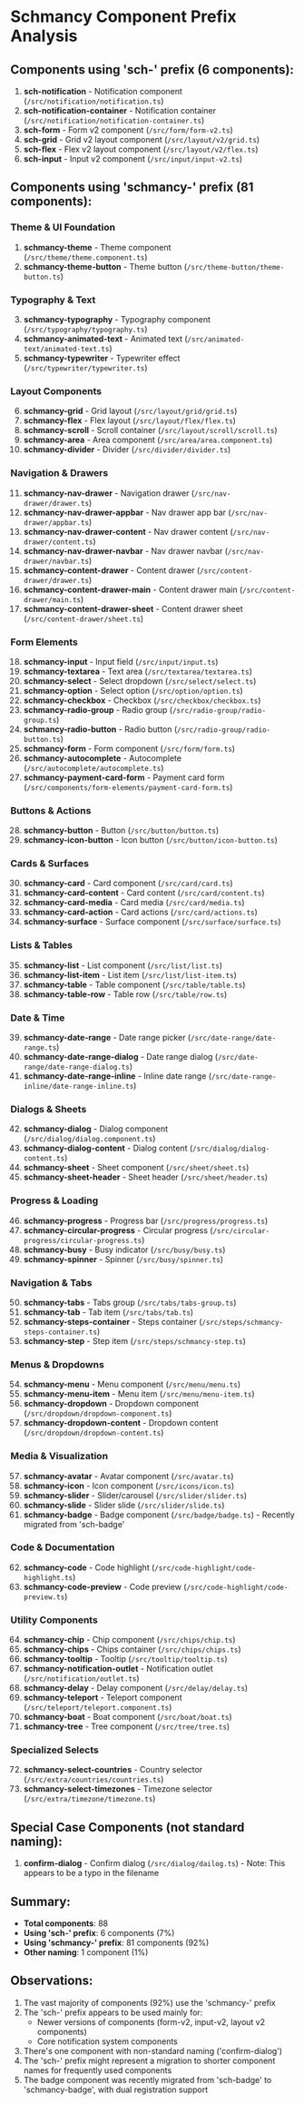 # Schmancy Component Prefix Analysis

## Components using 'sch-' prefix (6 components):

1. **sch-notification** - Notification component (`/src/notification/notification.ts`)
2. **sch-notification-container** - Notification container (`/src/notification/notification-container.ts`)
3. **sch-form** - Form v2 component (`/src/form/form-v2.ts`)
4. **sch-grid** - Grid v2 layout component (`/src/layout/v2/grid.ts`)
5. **sch-flex** - Flex v2 layout component (`/src/layout/v2/flex.ts`)
6. **sch-input** - Input v2 component (`/src/input/input-v2.ts`)

## Components using 'schmancy-' prefix (81 components):

### Theme & UI Foundation
1. **schmancy-theme** - Theme component (`/src/theme/theme.component.ts`)
2. **schmancy-theme-button** - Theme button (`/src/theme-button/theme-button.ts`)

### Typography & Text
3. **schmancy-typography** - Typography component (`/src/typography/typography.ts`)
4. **schmancy-animated-text** - Animated text (`/src/animated-text/animated-text.ts`)
5. **schmancy-typewriter** - Typewriter effect (`/src/typewriter/typewriter.ts`)

### Layout Components
6. **schmancy-grid** - Grid layout (`/src/layout/grid/grid.ts`)
7. **schmancy-flex** - Flex layout (`/src/layout/flex/flex.ts`)
8. **schmancy-scroll** - Scroll container (`/src/layout/scroll/scroll.ts`)
9. **schmancy-area** - Area component (`/src/area/area.component.ts`)
10. **schmancy-divider** - Divider (`/src/divider/divider.ts`)

### Navigation & Drawers
11. **schmancy-nav-drawer** - Navigation drawer (`/src/nav-drawer/drawer.ts`)
12. **schmancy-nav-drawer-appbar** - Nav drawer app bar (`/src/nav-drawer/appbar.ts`)
13. **schmancy-nav-drawer-content** - Nav drawer content (`/src/nav-drawer/content.ts`)
14. **schmancy-nav-drawer-navbar** - Nav drawer navbar (`/src/nav-drawer/navbar.ts`)
15. **schmancy-content-drawer** - Content drawer (`/src/content-drawer/drawer.ts`)
16. **schmancy-content-drawer-main** - Content drawer main (`/src/content-drawer/main.ts`)
17. **schmancy-content-drawer-sheet** - Content drawer sheet (`/src/content-drawer/sheet.ts`)

### Form Elements
18. **schmancy-input** - Input field (`/src/input/input.ts`)
19. **schmancy-textarea** - Text area (`/src/textarea/textarea.ts`)
20. **schmancy-select** - Select dropdown (`/src/select/select.ts`)
21. **schmancy-option** - Select option (`/src/option/option.ts`)
22. **schmancy-checkbox** - Checkbox (`/src/checkbox/checkbox.ts`)
23. **schmancy-radio-group** - Radio group (`/src/radio-group/radio-group.ts`)
24. **schmancy-radio-button** - Radio button (`/src/radio-group/radio-button.ts`)
25. **schmancy-form** - Form component (`/src/form/form.ts`)
26. **schmancy-autocomplete** - Autocomplete (`/src/autocomplete/autocomplete.ts`)
27. **schmancy-payment-card-form** - Payment card form (`/src/components/form-elements/payment-card-form.ts`)

### Buttons & Actions
28. **schmancy-button** - Button (`/src/button/button.ts`)
29. **schmancy-icon-button** - Icon button (`/src/button/icon-button.ts`)

### Cards & Surfaces
30. **schmancy-card** - Card component (`/src/card/card.ts`)
31. **schmancy-card-content** - Card content (`/src/card/content.ts`)
32. **schmancy-card-media** - Card media (`/src/card/media.ts`)
33. **schmancy-card-action** - Card actions (`/src/card/actions.ts`)
34. **schmancy-surface** - Surface component (`/src/surface/surface.ts`)

### Lists & Tables
35. **schmancy-list** - List component (`/src/list/list.ts`)
36. **schmancy-list-item** - List item (`/src/list/list-item.ts`)
37. **schmancy-table** - Table component (`/src/table/table.ts`)
38. **schmancy-table-row** - Table row (`/src/table/row.ts`)

### Date & Time
39. **schmancy-date-range** - Date range picker (`/src/date-range/date-range.ts`)
40. **schmancy-date-range-dialog** - Date range dialog (`/src/date-range/date-range-dialog.ts`)
41. **schmancy-date-range-inline** - Inline date range (`/src/date-range-inline/date-range-inline.ts`)

### Dialogs & Sheets
42. **schmancy-dialog** - Dialog component (`/src/dialog/dialog.component.ts`)
43. **schmancy-dialog-content** - Dialog content (`/src/dialog/dialog-content.ts`)
44. **schmancy-sheet** - Sheet component (`/src/sheet/sheet.ts`)
45. **schmancy-sheet-header** - Sheet header (`/src/sheet/header.ts`)

### Progress & Loading
46. **schmancy-progress** - Progress bar (`/src/progress/progress.ts`)
47. **schmancy-circular-progress** - Circular progress (`/src/circular-progress/circular-progress.ts`)
48. **schmancy-busy** - Busy indicator (`/src/busy/busy.ts`)
49. **schmancy-spinner** - Spinner (`/src/busy/spinner.ts`)

### Navigation & Tabs
50. **schmancy-tabs** - Tabs group (`/src/tabs/tabs-group.ts`)
51. **schmancy-tab** - Tab item (`/src/tabs/tab.ts`)
52. **schmancy-steps-container** - Steps container (`/src/steps/schmancy-steps-container.ts`)
53. **schmancy-step** - Step item (`/src/steps/schmancy-step.ts`)

### Menus & Dropdowns
54. **schmancy-menu** - Menu component (`/src/menu/menu.ts`)
55. **schmancy-menu-item** - Menu item (`/src/menu/menu-item.ts`)
56. **schmancy-dropdown** - Dropdown component (`/src/dropdown/dropdown-component.ts`)
57. **schmancy-dropdown-content** - Dropdown content (`/src/dropdown/dropdown-content.ts`)

### Media & Visualization
57. **schmancy-avatar** - Avatar component (`/src/avatar.ts`)
58. **schmancy-icon** - Icon component (`/src/icons/icon.ts`)
59. **schmancy-slider** - Slider/carousel (`/src/slider/slider.ts`)
60. **schmancy-slide** - Slider slide (`/src/slider/slide.ts`)
61. **schmancy-badge** - Badge component (`/src/badge/badge.ts`) - Recently migrated from 'sch-badge'

### Code & Documentation
62. **schmancy-code** - Code highlight (`/src/code-highlight/code-highlight.ts`)
63. **schmancy-code-preview** - Code preview (`/src/code-highlight/code-preview.ts`)

### Utility Components
64. **schmancy-chip** - Chip component (`/src/chips/chip.ts`)
65. **schmancy-chips** - Chips container (`/src/chips/chips.ts`)
66. **schmancy-tooltip** - Tooltip (`/src/tooltip/tooltip.ts`)
67. **schmancy-notification-outlet** - Notification outlet (`/src/notification/outlet.ts`)
68. **schmancy-delay** - Delay component (`/src/delay/delay.ts`)
69. **schmancy-teleport** - Teleport component (`/src/teleport/teleport.component.ts`)
70. **schmancy-boat** - Boat component (`/src/boat/boat.ts`)
71. **schmancy-tree** - Tree component (`/src/tree/tree.ts`)

### Specialized Selects
72. **schmancy-select-countries** - Country selector (`/src/extra/countries/countries.ts`)
73. **schmancy-select-timezones** - Timezone selector (`/src/extra/timezone/timezone.ts`)

## Special Case Components (not standard naming):

1. **confirm-dialog** - Confirm dialog (`/src/dialog/dailog.ts`) - Note: This appears to be a typo in the filename

## Summary:

- **Total components**: 88
- **Using 'sch-' prefix**: 6 components (7%)
- **Using 'schmancy-' prefix**: 81 components (92%)
- **Other naming**: 1 component (1%)

## Observations:

1. The vast majority of components (92%) use the 'schmancy-' prefix
2. The 'sch-' prefix appears to be used mainly for:
   - Newer versions of components (form-v2, input-v2, layout v2 components)
   - Core notification system components
3. There's one component with non-standard naming ('confirm-dialog')
4. The 'sch-' prefix might represent a migration to shorter component names for frequently used components
5. The badge component was recently migrated from 'sch-badge' to 'schmancy-badge', with dual registration support